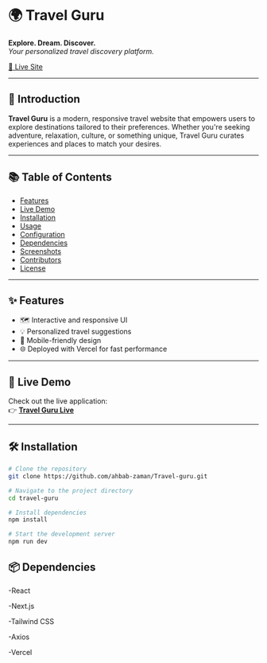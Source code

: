 # 🌍 Travel Guru

**Explore. Dream. Discover.**  
_Your personalized travel discovery platform._

[🔗 Live Site](https://travel-website-psi-taupe.vercel.app)

---

## 📌 Introduction

**Travel Guru** is a modern, responsive travel website that empowers users to explore destinations tailored to their preferences. Whether you're seeking adventure, relaxation, culture, or something unique, Travel Guru curates experiences and places to match your desires.

---

## 📚 Table of Contents

- [Features](#-features)
- [Live Demo](#-live-demo)
- [Installation](#-installation)
- [Usage](#-usage)
- [Configuration](#-configuration)
- [Dependencies](#-dependencies)
- [Screenshots](#-screenshots)
- [Contributors](#-contributors)
- [License](#-license)

---

## ✨ Features

- 🗺️ Interactive and responsive UI
- 💡 Personalized travel suggestions
- 📱 Mobile-friendly design
- 🌐 Deployed with Vercel for fast performance

---

## 🚀 Live Demo

Check out the live application:  
👉 **[Travel Guru Live](https://travel-website-psi-taupe.vercel.app)**

---

## 🛠️ Installation

```bash
# Clone the repository
git clone https://github.com/ahbab-zaman/Travel-guru.git

# Navigate to the project directory
cd travel-guru

# Install dependencies
npm install

# Start the development server
npm run dev
```

## 📦 Dependencies

-React

-Next.js

-Tailwind CSS

-Axios

-Vercel
